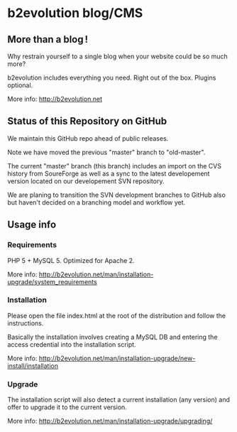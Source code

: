 # b2evolution blog/CMS

## More than a blog !

Why restrain yourself to a single blog when your website could be so much more?

b2evolution includes everything you need. Right out of the box. Plugins optional.

More info: http://b2evolution.net

## Status of this Repository on GitHub

We maintain this GitHub repo ahead of public releases.

Note we have moved the previous "master" branch to "old-master".

The current "master" branch (this branch) includes an import on the CVS history from SoureForge as well as a sync to the latest developement version located on our developement SVN repository.

We are planing to transition the SVN development branches to GitHub also but haven't decided on a branching model and workflow yet.

## Usage info

### Requirements

PHP 5 + MySQL 5. Optimized for Apache 2.

More info: http://b2evolution.net/man/installation-upgrade/system_requirements

### Installation

Please open the file index.html at the root of the distribution and follow the instructions.

Basically the installation involves creating a MySQL DB and entering the access credential into the installation script.

More info: http://b2evolution.net/man/installation-upgrade/new-install/installation

### Upgrade

The installation script will also detect a current installation (any version) and offer to upgrade it to the current version.

More info: http://b2evolution.net/man/installation-upgrade/upgrading/
